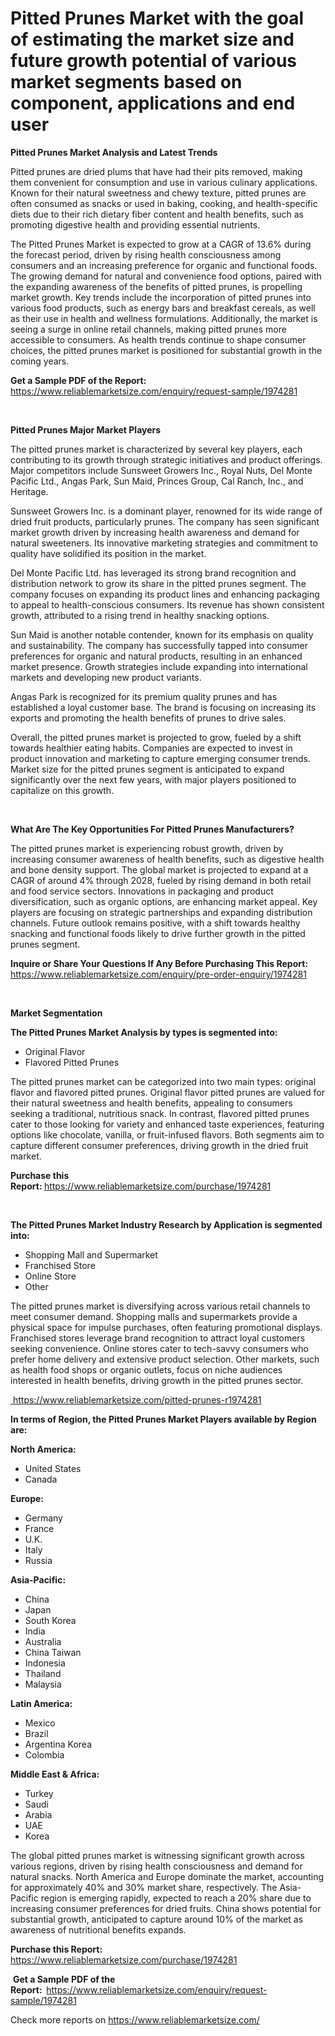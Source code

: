 <p><h1>Pitted Prunes Market with the goal of estimating the market size and future growth potential of various market segments based on component, applications and end user</h1></p><p><strong>Pitted Prunes Market Analysis and Latest Trends</strong></p>
<p><p>Pitted prunes are dried plums that have had their pits removed, making them convenient for consumption and use in various culinary applications. Known for their natural sweetness and chewy texture, pitted prunes are often consumed as snacks or used in baking, cooking, and health-specific diets due to their rich dietary fiber content and health benefits, such as promoting digestive health and providing essential nutrients.</p><p>The Pitted Prunes Market is expected to grow at a CAGR of 13.6% during the forecast period, driven by rising health consciousness among consumers and an increasing preference for organic and functional foods. The growing demand for natural and convenience food options, paired with the expanding awareness of the benefits of pitted prunes, is propelling market growth. Key trends include the incorporation of pitted prunes into various food products, such as energy bars and breakfast cereals, as well as their use in health and wellness formulations. Additionally, the market is seeing a surge in online retail channels, making pitted prunes more accessible to consumers. As health trends continue to shape consumer choices, the pitted prunes market is positioned for substantial growth in the coming years.</p></p>
<p><strong>Get a Sample PDF of the Report:&nbsp;</strong> <a href="https://www.reliablemarketsize.com/enquiry/request-sample/1974281?utm_campaign=1103&utm_medium=2&utm_source=Github&utm_content=ia&utm_term=15022025&utm_id=pitted-prunes">https://www.reliablemarketsize.com/enquiry/request-sample/1974281</a></p>
<p>&nbsp;</p>
<p><strong>Pitted Prunes Major Market Players</strong></p>
<p><p>The pitted prunes market is characterized by several key players, each contributing to its growth through strategic initiatives and product offerings. Major competitors include Sunsweet Growers Inc., Royal Nuts, Del Monte Pacific Ltd., Angas Park, Sun Maid, Princes Group, Cal Ranch, Inc., and Heritage.</p><p>Sunsweet Growers Inc. is a dominant player, renowned for its wide range of dried fruit products, particularly prunes. The company has seen significant market growth driven by increasing health awareness and demand for natural sweeteners. Its innovative marketing strategies and commitment to quality have solidified its position in the market.</p><p>Del Monte Pacific Ltd. has leveraged its strong brand recognition and distribution network to grow its share in the pitted prunes segment. The company focuses on expanding its product lines and enhancing packaging to appeal to health-conscious consumers. Its revenue has shown consistent growth, attributed to a rising trend in healthy snacking options.</p><p>Sun Maid is another notable contender, known for its emphasis on quality and sustainability. The company has successfully tapped into consumer preferences for organic and natural products, resulting in an enhanced market presence. Growth strategies include expanding into international markets and developing new product variants.</p><p>Angas Park is recognized for its premium quality prunes and has established a loyal customer base. The brand is focusing on increasing its exports and promoting the health benefits of prunes to drive sales.</p><p>Overall, the pitted prunes market is projected to grow, fueled by a shift towards healthier eating habits. Companies are expected to invest in product innovation and marketing to capture emerging consumer trends. Market size for the pitted prunes segment is anticipated to expand significantly over the next few years, with major players positioned to capitalize on this growth.</p></p>
<p>&nbsp;</p>
<p><strong>What Are The Key Opportunities For Pitted Prunes Manufacturers?</strong></p>
<p><p>The pitted prunes market is experiencing robust growth, driven by increasing consumer awareness of health benefits, such as digestive health and bone density support. The global market is projected to expand at a CAGR of around 4% through 2028, fueled by rising demand in both retail and food service sectors. Innovations in packaging and product diversification, such as organic options, are enhancing market appeal. Key players are focusing on strategic partnerships and expanding distribution channels. Future outlook remains positive, with a shift towards healthy snacking and functional foods likely to drive further growth in the pitted prunes segment.</p></p>
<p><strong>Inquire or Share Your Questions If Any Before Purchasing This Report:</strong> <a href="https://www.reliablemarketsize.com/enquiry/pre-order-enquiry/1974281?utm_campaign=1103&utm_medium=2&utm_source=Github&utm_content=ia&utm_term=15022025&utm_id=pitted-prunes">https://www.reliablemarketsize.com/enquiry/pre-order-enquiry/1974281</a></p>
<p>&nbsp;</p>
<p><strong>Market Segmentation</strong></p>
<p><strong>The Pitted Prunes Market Analysis by types is segmented into:</strong></p>
<p><ul><li>Original Flavor</li><li>Flavored Pitted Prunes</li></ul></p>
<p><p>The pitted prunes market can be categorized into two main types: original flavor and flavored pitted prunes. Original flavor pitted prunes are valued for their natural sweetness and health benefits, appealing to consumers seeking a traditional, nutritious snack. In contrast, flavored pitted prunes cater to those looking for variety and enhanced taste experiences, featuring options like chocolate, vanilla, or fruit-infused flavors. Both segments aim to capture different consumer preferences, driving growth in the dried fruit market.</p></p>
<p><strong>Purchase this Report:&nbsp;</strong><a href="https://www.reliablemarketsize.com/purchase/1974281?utm_campaign=1103&utm_medium=2&utm_source=Github&utm_content=ia&utm_term=15022025&utm_id=pitted-prunes">https://www.reliablemarketsize.com/purchase/1974281</a></p>
<p>&nbsp;</p>
<p><strong>The Pitted Prunes Market Industry Research by Application is segmented into:</strong></p>
<p><ul><li>Shopping Mall and Supermarket</li><li>Franchised Store</li><li>Online Store</li><li>Other</li></ul></p>
<p><p>The pitted prunes market is diversifying across various retail channels to meet consumer demand. Shopping malls and supermarkets provide a physical space for impulse purchases, often featuring promotional displays. Franchised stores leverage brand recognition to attract loyal customers seeking convenience. Online stores cater to tech-savvy consumers who prefer home delivery and extensive product selection. Other markets, such as health food shops or organic outlets, focus on niche audiences interested in health benefits, driving growth in the pitted prunes sector.</p></p>
<p><a href="https://www.reliablemarketsize.com/pitted-prunes-r1974281?utm_campaign=1103&utm_medium=2&utm_source=Github&utm_content=ia&utm_term=15022025&utm_id=pitted-prunes">&nbsp;https://www.reliablemarketsize.com/pitted-prunes-r1974281</a></p>
<p><strong>In terms of Region, the Pitted Prunes Market Players available by Region are:</strong></p>
<p>
    <p> <strong> North America: </strong>
        <ul>
            <li>United States</li>
            <li>Canada</li>
        </ul>
        </p> 
    <p> <strong> Europe: </strong>
        <ul>
            <li>Germany</li>
            <li>France</li>
            <li>U.K.</li>
            <li>Italy</li>
            <li>Russia</li>
        </ul>
        </p> 
    <p> <strong> Asia-Pacific: </strong>
        <ul>
            <li>China</li>
            <li>Japan</li>
            <li>South Korea</li>
            <li>India</li>
            <li>Australia</li>
            <li>China Taiwan</li>
            <li>Indonesia</li>
            <li>Thailand</li>
            <li>Malaysia</li>
        </ul>
        </p> 
    <p> <strong> Latin America: </strong>
        <ul>
            <li>Mexico</li>
            <li>Brazil</li>
            <li>Argentina Korea</li>
            <li>Colombia</li>
        </ul>
        </p> 
    <p> <strong> Middle East & Africa: </strong>
        <ul>
            <li>Turkey</li>
            <li>Saudi</li>
            <li>Arabia</li>
            <li>UAE</li>
            <li>Korea</li>
        </ul>
    </p>
    </p>
<p><p>The global pitted prunes market is witnessing significant growth across various regions, driven by rising health consciousness and demand for natural snacks. North America and Europe dominate the market, accounting for approximately 40% and 30% market share, respectively. The Asia-Pacific region is emerging rapidly, expected to reach a 20% share due to increasing consumer preferences for dried fruits. China shows potential for substantial growth, anticipated to capture around 10% of the market as awareness of nutritional benefits expands.</p></p>
<p><strong>Purchase this Report: </strong><a href="https://www.reliablemarketsize.com/purchase/1974281?utm_campaign=1103&utm_medium=2&utm_source=Github&utm_content=ia&utm_term=15022025&utm_id=pitted-prunes">https://www.reliablemarketsize.com/purchase/1974281</a></p>
<p>&nbsp;<strong>Get a Sample PDF of the Report:&nbsp;&nbsp;</strong><a href="https://www.reliablemarketsize.com/enquiry/request-sample/1974281?utm_campaign=1103&utm_medium=2&utm_source=Github&utm_content=ia&utm_term=15022025&utm_id=pitted-prunes">https://www.reliablemarketsize.com/enquiry/request-sample/1974281</a></p>
<p><strong></strong></p>
<p>Check more reports on <a href="https://www.reliablemarketsize.com/?utm_campaign=1103&utm_medium=2&utm_source=Github&utm_content=ia&utm_term=15022025&utm_id=pitted-prunes">https://www.reliablemarketsize.com/</a></p>